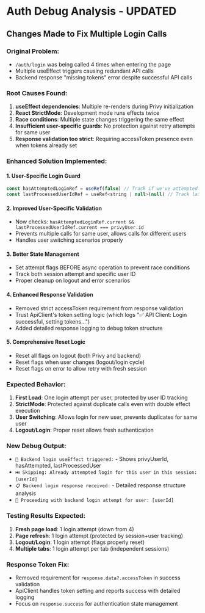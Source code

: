 # Auth Debug Analysis - UPDATED

## Changes Made to Fix Multiple Login Calls

### Original Problem:
- `/auth/login` was being called 4 times when entering the page
- Multiple useEffect triggers causing redundant API calls
- Backend response "missing tokens" error despite successful API calls

### Root Causes Found:
1. **useEffect dependencies**: Multiple re-renders during Privy initialization  
2. **React StrictMode**: Development mode runs effects twice
3. **Race conditions**: Multiple state changes triggering the same effect
4. **Insufficient user-specific guards**: No protection against retry attempts for same user
5. **Response validation too strict**: Requiring accessToken presence even when tokens already set

### Enhanced Solution Implemented:

#### 1. User-Specific Login Guard
```javascript
const hasAttemptedLoginRef = useRef(false) // Track if we've attempted login this session
const lastProcessedUserIdRef = useRef<string | null>(null) // Track last processed user ID
```

#### 2. Improved User-Specific Validation
- Now checks: `hasAttemptedLoginRef.current && lastProcessedUserIdRef.current === privyUser.id`
- Prevents multiple calls for same user, allows calls for different users
- Handles user switching scenarios properly

#### 3. Better State Management
- Set attempt flags BEFORE async operation to prevent race conditions
- Track both session attempt and specific user ID
- Proper cleanup on logout and error scenarios

#### 4. Enhanced Response Validation
- Removed strict accessToken requirement from response validation
- Trust ApiClient's token setting logic (which logs "✅ API Client: Login successful, setting tokens...")
- Added detailed response logging to debug token structure

#### 5. Comprehensive Reset Logic
- Reset all flags on logout (both Privy and backend)
- Reset flags when user changes (logout/login cycle)
- Reset flags on error to allow retry with fresh session

### Expected Behavior:
1. **First Load**: One login attempt per user, protected by user ID tracking
2. **StrictMode**: Protected against duplicate calls even with double effect execution
3. **User Switching**: Allows login for new user, prevents duplicates for same user
4. **Logout/Login**: Proper reset allows fresh authentication

### New Debug Output:
- `🔄 Backend login useEffect triggered:` - Shows privyUserId, hasAttempted, lastProcessedUser
- `⏭️ Skipping: Already attempted login for this user in this session: [userId]`
- `📋 Backend login response received:` - Detailed response structure analysis
- `🎯 Proceeding with backend login attempt for user: [userId]`

### Testing Results Expected:
1. **Fresh page load**: 1 login attempt (down from 4)
2. **Page refresh**: 1 login attempt (protected by session+user tracking)
3. **Logout/Login**: 1 login attempt (flags properly reset)
4. **Multiple tabs**: 1 login attempt per tab (independent sessions)

### Response Token Fix:
- Removed requirement for `response.data?.accessToken` in success validation
- ApiClient handles token setting and reports success with detailed logging  
- Focus on `response.success` for authentication state management 